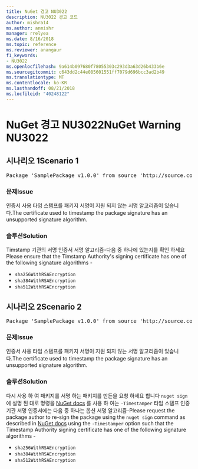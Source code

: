 ```yaml
---
title: NuGet 경고 NU3022
description: NU3022 경고 코드
author: mishra14
ms.author: anmishr
manager: rrelyea
ms.date: 8/16/2018
ms.topic: reference
ms.reviewer: anangaur
f1_keywords:
- NU3022
ms.openlocfilehash: 9a614b097680f78055303c293d3a63d26b433b6e
ms.sourcegitcommit: c643dd2c44e085601551ff7079d696bcc3ad2b49
ms.translationtype: MT
ms.contentlocale: ko-KR
ms.lasthandoff: 08/21/2018
ms.locfileid: "40248122"
---
```

# <a name="nuget-warning-nu3022"></a><span data-ttu-id="736ef-103">NuGet 경고 NU3022</span><span class="sxs-lookup"><span data-stu-id="736ef-103">NuGet Warning NU3022</span></span>

## <a name="scenario-1"></a><span data-ttu-id="736ef-104">시나리오 1</span><span class="sxs-lookup"><span data-stu-id="736ef-104">Scenario 1</span></span>

<pre>Package 'SamplePackage v1.0.0' from source 'http://source.com/index.json': The primary signature's timestamp certificate has an unsupported signature algorithm.</pre>

### <a name="issue"></a><span data-ttu-id="736ef-105">문제</span><span class="sxs-lookup"><span data-stu-id="736ef-105">Issue</span></span>

<span data-ttu-id="736ef-106">인증서 사용 타임 스탬프를 패키지 서명이 지원 되지 않는 서명 알고리즘이 있습니다.</span><span class="sxs-lookup"><span data-stu-id="736ef-106">The certificate used to timestamp the package signature has an unsupported signature algorithm.</span></span>


### <a name="solution"></a><span data-ttu-id="736ef-107">솔루션</span><span class="sxs-lookup"><span data-stu-id="736ef-107">Solution</span></span>

<span data-ttu-id="736ef-108">Timstamp 기관의 서명 인증서 서명 알고리즘-다음 중 하나에 있는지를 확인 하세요</span><span class="sxs-lookup"><span data-stu-id="736ef-108">Please ensure that the Timstamp Authority's signing certificate has one of the following signature algorithms -</span></span> 
* `sha256WithRSAEncryption`
* `sha384WithRSAEncryption`
* `sha512WithRSAEncryption`



## <a name="scenario-2"></a><span data-ttu-id="736ef-109">시나리오 2</span><span class="sxs-lookup"><span data-stu-id="736ef-109">Scenario 2</span></span>

<pre>Package 'SamplePackage v1.0.0' from source 'http://source.com/index.json': The timestamp certificate has an unsupported signature algorithm (SHA1). The following algorithms are supported: SHA256RSA, SHA384RSA, SHA512RSA.</pre>

### <a name="issue"></a><span data-ttu-id="736ef-110">문제</span><span class="sxs-lookup"><span data-stu-id="736ef-110">Issue</span></span>

<span data-ttu-id="736ef-111">인증서 사용 타임 스탬프를 패키지 서명이 지원 되지 않는 서명 알고리즘이 있습니다.</span><span class="sxs-lookup"><span data-stu-id="736ef-111">The certificate used to timestamp the package signature has an unsupported signature algorithm.</span></span>


### <a name="solution"></a><span data-ttu-id="736ef-112">솔루션</span><span class="sxs-lookup"><span data-stu-id="736ef-112">Solution</span></span>

<span data-ttu-id="736ef-113">다시 사용 하 여 패키지를 서명 하는 패키지를 만든을 요청 하세요 합니다 `nuget sign` 에 설명 된 대로 명령을 [NuGet docs](https://docs.microsoft.com/en-us/nuget/create-packages/sign-a-package) 를 사용 하 여는 `-Timestamper` 타임 스탬프 인증 기관 서명 인증서에는 다음 중 하나는 옵션 서명 알고리즘-</span><span class="sxs-lookup"><span data-stu-id="736ef-113">Please request the package author to re-sign the package using the `nuget sign` command as described in [NuGet docs](https://docs.microsoft.com/en-us/nuget/create-packages/sign-a-package) using the `-Timestamper` option such that the Timestamp Authority signing certificate has one of the following signature algorithms -</span></span>
* `sha256WithRSAEncryption`
* `sha384WithRSAEncryption`
* `sha512WithRSAEncryption`


